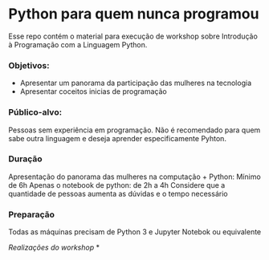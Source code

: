 # Python para quem nunca programou

Esse repo contém o material para execução de workshop sobre Introdução à Programação com a Linguagem Python.

### Objetivos: 
* Apresentar um panorama da participação das mulheres na tecnologia
* Apresentar coceitos inicias de programação

### Público-alvo:
Pessoas sem experiência em programação. Não é recomendado para quem sabe outra linguagem e deseja aprender especificamente Pyhton.

### Duração
Apresentação do panorama das mulheres na computação + Python: Mínimo de 6h
Apenas o notebook de python: de 2h a 4h
Considere que a quantidade de pessoas aumenta as dúvidas e o tempo necessário

### Preparação
Todas as máquinas precisam de Python 3 e Jupyter Notebok ou equivalente


*Realizações do workshop*
* 
